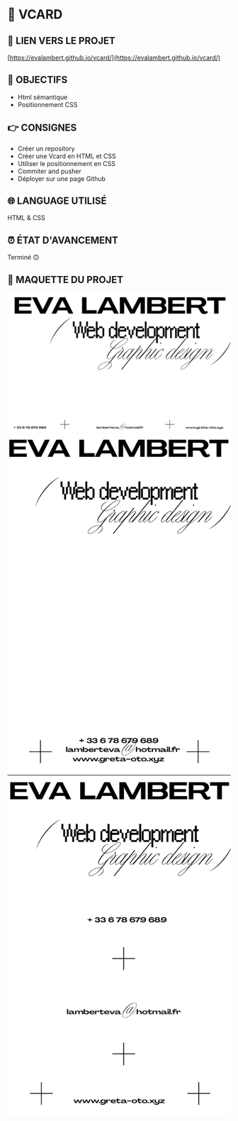 # 📇 VCARD

## 🔗 LIEN VERS LE PROJET

[https://evalambert.github.io/vcard/](https://evalambert.github.io/vcard/)

## 🎯 OBJECTIFS

- Html sémantique
- Positionnement CSS

## 👉 CONSIGNES

- Créer un repository
- Créer une Vcard en HTML et CSS
- Utiliser le positionnement en CSS
- Commiter and pusher
- Déployer sur une page Github

## 🌐 LANGUAGE UTILISÉ

HTML & CSS

## ⏰ ÉTAT D'AVANCEMENT

Terminé 🙃

## 👀 MAQUETTE DU PROJET

![Screen shot version Desktop](src/assets/img/1.jpg)
![Screen shot version Desktop](src/assets/img/2.jpg)
![Screen shot version Desktop](src/assets/img/3.jpg)
